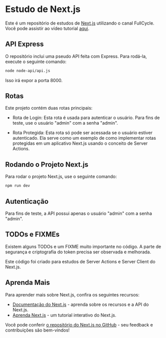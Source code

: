 
# Estudo de Next.js

Este é um repositório de estudos de [Next.js](https://nextjs.org/) utilizando o canal FullCycle. Você pode assistir ao vídeo tutorial [aqui](https://www.youtube.com/watch?v=cxk-077rxNU).

## API Express

O repositório inclui uma pseudo API feita com Express. Para rodá-la, execute o seguinte comando:

```bash
node node-api/api.js
```

Isso irá expor a porta 8000.

## Rotas

Este projeto contém duas rotas principais:

- Rota de Login: Esta rota é usada para autenticar o usuário. Para fins de teste, use o usuário "admin" com a senha "admin".

- Rota Protegida: Esta rota só pode ser acessada se o usuário estiver autenticado. Ela serve como um exemplo de como implementar rotas protegidas em um aplicativo Next.js usando o conceito de Server Actions.



## Rodando o Projeto Next.js

Para rodar o projeto Next.js, use o seguinte comando:

```bash
npm run dev
```

## Autenticação

Para fins de teste, a API possui apenas o usuário "admin" com a senha "admin".

## TODOs e FIXMEs

Existem alguns TODOs e um FIXME muito importante no código. A parte de segurança e criptografia do token precisa ser observada e melhorada.

Este código foi criado para estudos de Server Actions e Server Client do Next.js.

## Aprenda Mais

Para aprender mais sobre Next.js, confira os seguintes recursos:

- [Documentação do Next.js](https://nextjs.org/docs) - aprenda sobre os recursos e a API do Next.js.
- [Aprenda Next.js](https://nextjs.org/learn) - um tutorial interativo do Next.js.

Você pode conferir [o repositório do Next.js no GitHub](https://github.com/vercel/next.js/) - seu feedback e contribuições são bem-vindos!
